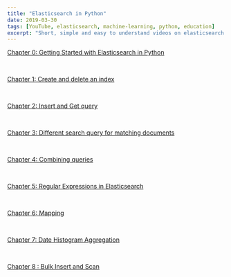 ```yaml
---
title: "Elasticsearch in Python"
date: 2019-03-30
tags: [YouTube, elasticsearch, machine-learning, python, education]
excerpt: "Short, simple and easy to understand videos on elasticsearch in python created by me."
---
```

<!-- ## Elasticsearch in Python (total 8 videos) -->
[Chapter 0: Getting Started with Elasticsearch in Python](https://www.youtube.com/watch?v=90BPstUKOMU&list=PLZyZs2Ld646MBucOp122TSI3wSpUCwcsd&index=2&t=0s)
<!-- <div class="youtube" id="90BPstUKOMU"></div> -->
<br>

[Chapter 1: Create and delete an index](https://www.youtube.com/watch?v=6Do9Jmiebk4&list=PLZyZs2Ld646MBucOp122TSI3wSpUCwcsd&index=3&t=0s)
<!-- <div class="youtube" id="6Do9Jmiebk4"></div> -->
<br>

[Chapter 2: Insert and Get query](https://www.youtube.com/watch?v=-l3stO46CJc&list=PLZyZs2Ld646MBucOp122TSI3wSpUCwcsd&index=4&t=0s)
<!-- <div class="youtube" id="l3stO46CJc"></div> -->
<br>

[Chapter 3: Different search query for matching documents](https://www.youtube.com/watch?v=XdMT8jLu2IU&list=PLZyZs2Ld646MBucOp122TSI3wSpUCwcsd&index=5&t=4s)
<!-- <div class="youtube" id="XdMT8jLu2IU"></div>  -->
<br>

[Chapter 4: Combining queries](https://www.youtube.com/watch?v=3pe_sO3qCXo&list=PLZyZs2Ld646MBucOp122TSI3wSpUCwcsd&index=6&t=0s)
<!-- <div class="youtube" id="3pe_sO3qCXo"></div> -->
<br>

[Chapter 5: Regular Expressions in Elasticsearch](https://www.youtube.com/watch?v=56A-_rEVf8U&list=PLZyZs2Ld646MBucOp122TSI3wSpUCwcsd&index=7&t=0s)
<!-- <div class="youtube" id="56A-_rEVf8U"></div>  -->
<br>

[Chapter 6: Mapping](https://www.youtube.com/watch?v=MyVExlOMEok&list=PLZyZs2Ld646MBucOp122TSI3wSpUCwcsd&index=8&t=0s)
<!-- <div class="youtube" id="MyVExlOMEok"></div> -->
<br>

[Chapter 7: Date Histogram Aggregation](https://www.youtube.com/watch?v=ETFaZB8a97s&list=PLZyZs2Ld646MBucOp122TSI3wSpUCwcsd&index=9&t=0s)
<!-- <div class="youtube" id="ETFaZB8a97s"></div> -->
<br>

[Chapter 8 : Bulk Insert and Scan](https://www.youtube.com/watch?v=3uGky-6JYcc&list=PLZyZs2Ld646MBucOp122TSI3wSpUCwcsd&index=10&t=9s)
<!-- <div class="youtube" id="3uGky-6JYcc"></div> -->
<br>
